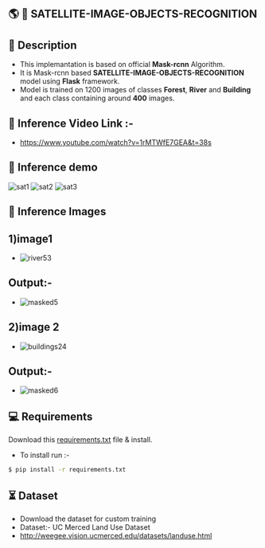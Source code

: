 ## :earth_americas: :satellite: SATELLITE-IMAGE-OBJECTS-RECOGNITION

## 📝 Description
- This implemantation is based on official **Mask-rcnn** Algorithm.
- It is Mask-rcnn based **SATELLITE-IMAGE-OBJECTS-RECOGNITION** model using **Flask** framework.
- Model is trained on 1200 images of classes **Forest**, **River** and **Building** and each class containing around **400** images.



## :movie_camera: Inference Video Link :- 
- https://www.youtube.com/watch?v=1rMTWfE7GEA&t=38s

## 🎯 Inference demo

![sat1](https://user-images.githubusercontent.com/62059604/103471295-80741a80-4da4-11eb-8cf3-92f7ec88ae09.png)
![sat2](https://user-images.githubusercontent.com/62059604/103471298-88cc5580-4da4-11eb-830a-81d226e71ed8.png)
![sat3](https://user-images.githubusercontent.com/62059604/103471299-9386ea80-4da4-11eb-948b-87682c8f1f12.png)


## 🎯 Inference Images
## 1)image1
- ![river53](https://user-images.githubusercontent.com/62059604/92327954-f7a9d400-f07a-11ea-8584-6b8b81ed0162.jpg)

## Output:-
- ![masked5](https://user-images.githubusercontent.com/62059604/92327868-53c02880-f07a-11ea-9762-e44db10c7986.png)


## 2)image 2
- ![buildings24](https://user-images.githubusercontent.com/62059604/92327928-ba454680-f07a-11ea-8d79-668c4c37e3c2.jpg)

## Output:-
- ![masked6](https://user-images.githubusercontent.com/62059604/92327908-941fa680-f07a-11ea-89a2-87b1bf98aea8.png)

## 💻 Requirements
 Download this [requirements.txt](https://github.com/akshaykadam771/SATELLITE-IMAGE-OBJECTS-RECOGNITION/blob/master/requirements.txt) file & install.
- To install run :-
```bash
$ pip install -r requirements.txt
```

## ⏳ Dataset
- Download the dataset for custom training
- Dataset:- UC Merced Land Use Dataset
- http://weegee.vision.ucmerced.edu/datasets/landuse.html


